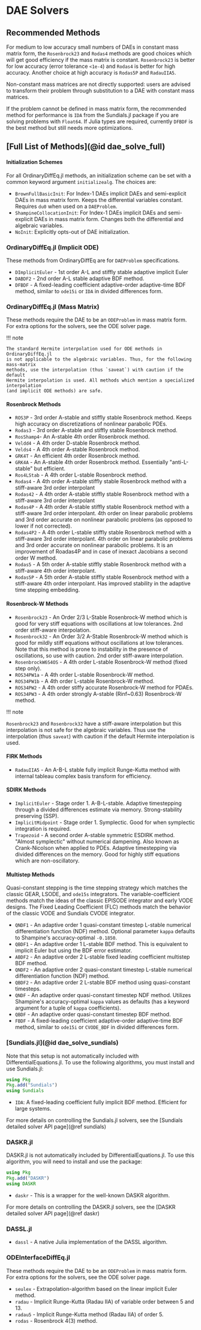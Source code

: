 # DAE Solvers

## Recommended Methods

For medium to low accuracy small numbers of DAEs in constant mass matrix form,
the  `Rosenbrock23` and `Rodas4` methods are good choices which will get good
efficiency if the mass matrix is constant. `Rosenbrock23` is better for low
accuracy (error tolerance `<1e-4`) and `Rodas4` is better for high accuracy.
Another choice at high accuracy is `Rodas5P` and `RadauIIA5`.

Non-constant mass matrices are not directly supported: users are advised to
transform their problem through substitution to a DAE with constant mass
matrices.

If the problem cannot be defined in mass matrix form, the recommended method for
performance is `IDA` from the Sundials.jl package if you are solving problems with
`Float64`. If Julia types are required, currently `DFBDF` is the best method
but still needs more optimizations.

## [Full List of Methods](@id dae_solve_full)

#### Initialization Schemes

For all OrdinaryDiffEq.jl methods, an initialization scheme can be set with a
common keyword argument `initializealg`. The choices are:

  - `BrownFullBasicInit`: For Index-1 DAEs implicit DAEs and semi-explicit
    DAEs in mass matrix form. Keeps the differential variables constant. Requires
    `du0` when used on a `DAEProblem`.
  - `ShampineCollocationInit`: For Index-1 DAEs implicit DAEs and semi-explicit
    DAEs in mass matrix form. Changes both the differential and algebraic variables.
  - `NoInit`: Explicitly opts-out of DAE initialization.

### OrdinaryDiffEq.jl (Implicit ODE)

These methods from OrdinaryDiffEq are for `DAEProblem` specifications.

  - `DImplicitEuler` - 1st order A-L and stiffly stable adaptive implicit Euler
  - `DABDF2` - 2nd order A-L stable adaptive BDF method.
  - `DFBDF` - A fixed-leading coefficient adaptive-order adaptive-time BDF method,
    similar to `ode15i` or `IDA` in divided differences form.

### OrdinaryDiffEq.jl (Mass Matrix)

These methods require the DAE to be an `ODEProblem` in mass matrix form. For
extra options for the solvers, see the ODE solver page.

!!! note
    
    The standard Hermite interpolation used for ODE methods in OrdinaryDiffEq.jl
    is not applicable to the algebraic variables. Thus, for the following mass-matrix
    methods, use the interpolation (thus `saveat`) with caution if the default
    Hermite interpolation is used. All methods which mention a specialized interpolation
    (and implicit ODE methods) are safe.

#### Rosenbrock Methods

  - `ROS3P` - 3rd order A-stable and stiffly stable Rosenbrock method. Keeps high
    accuracy on discretizations of nonlinear parabolic PDEs.
  - `Rodas3` - 3rd order A-stable and stiffly stable Rosenbrock method.
  - `RosShamp4`- An A-stable 4th order Rosenbrock method.
  - `Veldd4` - A 4th order D-stable Rosenbrock method.
  - `Velds4` - A 4th order A-stable Rosenbrock method.
  - `GRK4T` - An efficient 4th order Rosenbrock method.
  - `GRK4A` - An A-stable 4th order Rosenbrock method. Essentially "anti-L-stable"
    but efficient.
  - `Ros4LStab` - A 4th order L-stable Rosenbrock method.
  - `Rodas4` - A 4th order A-stable stiffly stable Rosenbrock method with a
    stiff-aware 3rd order interpolant
  - `Rodas42` - A 4th order A-stable stiffly stable Rosenbrock method with a
    stiff-aware 3rd order interpolant
  - `Rodas4P` - A 4th order A-stable stiffly stable Rosenbrock method with a
    stiff-aware 3rd order interpolant. 4th order on linear parabolic problems
    and 3rd order accurate on nonlinear parabolic problems (as opposed to lower
    if not corrected).
  - `Rodas4P2` - A 4th order L-stable stiffly stable Rosenbrock method with a stiff-aware
    3rd order interpolant. 4th order on linear parabolic problems and 3rd order accurate
    on nonlinear parabolic problems. It is an improvement of Roadas4P and in case of
    inexact Jacobians a second order W method.
  - `Rodas5` - A 5th order A-stable stiffly stable Rosenbrock method with a stiff-aware
    4th order interpolant.
  - `Rodas5P` - A 5th order A-stable stiffly stable Rosenbrock method with a stiff-aware
    4th order interpolant. Has improved stability in the adaptive time stepping embedding.

#### Rosenbrock-W Methods

  - `Rosenbrock23` - An Order 2/3 L-Stable Rosenbrock-W method which is good for very stiff equations with oscillations at low tolerances. 2nd order stiff-aware interpolation.
  - `Rosenbrock32` - An Order 3/2 A-Stable Rosenbrock-W method which is good for mildly stiff equations without oscillations at low tolerances. Note that this method is prone to instability in the presence of oscillations, so use with caution. 2nd order stiff-aware interpolation.
  - `RosenbrockW6S4OS` - A 4th order L-stable Rosenbrock-W method (fixed step only).
  - `ROS34PW1a` - A 4th order L-stable Rosenbrock-W method.
  - `ROS34PW1b` - A 4th order L-stable Rosenbrock-W method.
  - `ROS34PW2` - A 4th order stiffy accurate Rosenbrock-W method for PDAEs.
  - `ROS34PW3` - A 4th order strongly A-stable (Rinf~0.63) Rosenbrock-W method.

!!! note
    

`Rosenbrock23` and `Rosenbrock32` have a stiff-aware interpolation but this interpolation is not safe for the algebraic variables.
Thus use the interpolation (thus `saveat`) with caution if the default Hermite interpolation is used.

#### FIRK Methods

  - `RadauIIA5` - An A-B-L stable fully implicit Runge-Kutta method with internal
    tableau complex basis transform for efficiency.

#### SDIRK Methods

  - `ImplicitEuler` - Stage order 1. A-B-L-stable. Adaptive
    timestepping through a divided differences estimate via memory. Strong-stability
    preserving (SSP).
  - `ImplicitMidpoint` - Stage order 1. Symplectic. Good for when symplectic
    integration is required.
  - `Trapezoid` - A second order A-stable symmetric ESDIRK method. "Almost
    symplectic" without numerical dampening. Also known as Crank-Nicolson when
    applied to PDEs. Adaptive timestepping via divided differences on the memory.
    Good for highly stiff equations which are non-oscillatory.

#### Multistep Methods

Quasi-constant stepping is the time stepping strategy which matches the classic
GEAR, LSODE,  and `ode15s` integrators. The variable-coefficient methods match
the ideas of the classic EPISODE integrator and early VODE designs. The Fixed
Leading Coefficient (FLC) methods match the behavior of the classic VODE and
Sundials CVODE integrator.

  - `QNDF1` - An adaptive order 1 quasi-constant timestep L-stable numerical
    differentiation function (NDF) method. Optional parameter `kappa` defaults
    to Shampine's accuracy-optimal `-0.1850`.
  - `QBDF1` - An adaptive order 1 L-stable BDF method. This is equivalent to
    implicit Euler but using the BDF error estimator.
  - `ABDF2` - An adaptive order 2 L-stable fixed leading coefficient multistep
    BDF method.
  - `QNDF2` - An adaptive order 2 quasi-constant timestep L-stable numerical
    differentiation function (NDF) method.
  - `QBDF2` - An adaptive order 2 L-stable BDF method using quasi-constant timesteps.
  - `QNDF` - An adaptive order quasi-constant timestep NDF method. Utilizes
    Shampine's accuracy-optimal `kappa` values as defaults (has a keyword argument
    for a tuple of `kappa` coefficients).
  - `QBDF` - An adaptive order quasi-constant timestep BDF method.
  - `FBDF` - A fixed-leading coefficient adaptive-order adaptive-time BDF method,
    similar to `ode15i` or `CVODE_BDF` in divided differences form.

### [Sundials.jl](@id dae_solve_sundials)

Note that this setup is not automatically included with DifferentialEquations.jl.
To use the following algorithms, you must install and use Sundials.jl:

```julia
using Pkg
Pkg.add("Sundials")
using Sundials
```

  - `IDA`: A fixed-leading coefficient fully implicit BDF method. Efficient for large systems.

For more details on controlling the Sundials.jl solvers, see the
[Sundials detailed solver API page](@ref sundials)

### DASKR.jl

DASKR.jl is not automatically included by DifferentialEquations.jl. To use this
algorithm, you will need to install and use the package:

```julia
using Pkg
Pkg.add("DASKR")
using DASKR
```

  - `daskr` - This is a wrapper for the well-known DASKR algorithm.

For more details on controlling the DASKR.jl solvers, see the
[DASKR detailed solver API page](@ref daskr)

### DASSL.jl

  - `dassl` - A native Julia implementation of the DASSL algorithm.

### ODEInterfaceDiffEq.jl

These methods require the DAE to be an `ODEProblem` in mass matrix form. For
extra options for the solvers, see the ODE solver page.

  - `seulex` - Extrapolation-algorithm based on the linear implicit Euler method.
  - `radau` - Implicit Runge-Kutta (Radau IIA) of variable order between 5 and 13.
  - `radau5` - Implicit Runge-Kutta method (Radau IIA) of order 5.
  - `rodas` - Rosenbrock 4(3) method.
